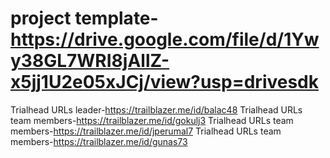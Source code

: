 # project template-https://drive.google.com/file/d/1Ywy38GL7WRI8jAllZ-x5jj1U2e05xJCj/view?usp=drivesdk

Trialhead URLs leader-https://trailblazer.me/id/balac48
Trialhead URLs team members-https://trailblazer.me/id/gokulj3
Trialhead URLs team members-https://trailblazer.me/id/jperumal7
Trialhead URLs team members-https://trailblazer.me/id/gunas73
